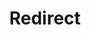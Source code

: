 ﻿---
layout: src/layouts/Redirect.astro
title: Redirect
redirect: https://yamldoc.liuyan.wang/docs/administration/managing-infrastructure/script-console
pubDate:  2023-01-01
navSearch: false
navSitemap: false
navMenu: false
---
